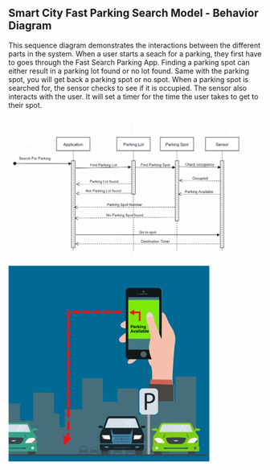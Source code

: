 ## Smart City Fast Parking Search Model - Behavior Diagram

This sequence diagram demonstrates the interactions between the different parts in the system. When a user starts a seach for a parking, they first have to goes through the Fast Search Parking App. Finding a parking spot can either result in a parking lot found or no lot found. Same with the parking spot, you will get back a parking spot or no spot. When a parking spot is searched for, the sensor checks to see if it is occupied. The sensor also interacts with the user. It will set a timer for the time the user takes to get to their spot.
 
![Example Behavior Diagram](../images/behavior_diagram.png)

![Example Behavior Diagram](../images/parking_available.png)


